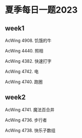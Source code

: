 # 夏季每日一题2023
## week1
AcWing 4908. 饥饿的牛

AcWing 4440. 照相

AcWing 4382. 快速打字

AcWing 4742. 电

AcWing 4740. 跑圈

## week2
AcWing 4741. 魔法百合井

AcWing 4736. 步行者

AcWing 4738. 快乐子数组
